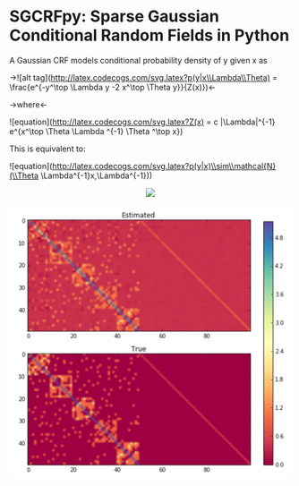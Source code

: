 # SGCRFpy: Sparse Gaussian Conditional Random Fields in Python

A Gaussian CRF models conditional probability density of y given x as


->![alt tag](http://latex.codecogs.com/svg.latex?p(y|x\\Lambda\\Theta) = \\frac{e^{-y^\\top \\Lambda y -2 x^\\top \\Theta y}}{Z(x)})<-

->where<-

![equation](http://latex.codecogs.com/svg.latex?Z(x) = c |\\Lambda|^{-1} e^{x^\\top \\Theta \\Lambda ^{-1} \\Theta ^\\top x})


This is equivalent to:

![equation](http://latex.codecogs.com/svg.latex?p(y|x)\\sim\\mathcal{N}(\\Theta \\Lambda^{-1}x,\\Lambda^{-1}))


<p align="center">
  <b>
  <img src="http://latex.codecogs.com/svg.latex?p(y|x)\\sim\\mathcal{N}(\\Theta \\Lambda^{-1}x,\\Lambda^{-1})">
</p>


![alt tag](https://github.com/dswah/sgcrfpy/blob/master/images/scgrf_random_graph.png)
